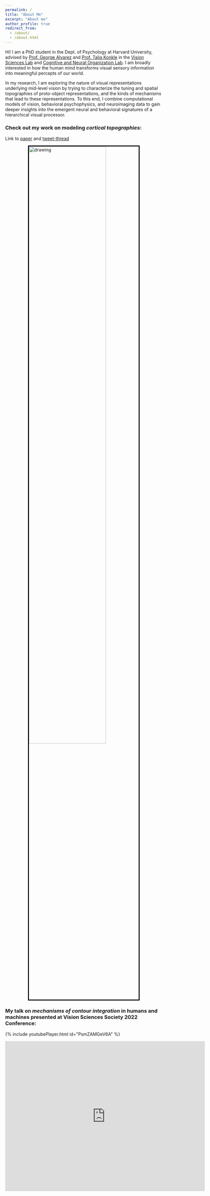```yaml
---
permalink: /
title: "About Me"
excerpt: "About me"
author_profile: true
redirect_from: 
  - /about/
  - /about.html
---
```


Hi! I am a PhD student in the Dept. of Psychology at Harvard University, advised by [Prof. George Alvarez](https://visionlab.harvard.edu/george/bio) and [Prof. Talia Konkle](https://konklab.fas.harvard.edu/#) in the [Vision Sciences Lab](https://visionlab.harvard.edu) and [Cognitive and Neural Organization Lab](https://konklab.fas.harvard.edu/#). I am broadly interested in how the human mind transforms visual sensory information into meaningful percepts of our world.

In my research, I am exploring the nature of visual representations underlying mid-level vision by trying to characterize the tuning and spatial topographies of proto-object representations, and the kinds of mechanisms that lead to these representations. To this end, I combine computational models of vision, behavioral psychophysics, and neuroimaging data to gain deeper insights into the emergent neural and behavioral signatures of a hierarchical visual processor.


### Check out my work on modeling *cortical topographies*:
Link to [paper](https://www.biorxiv.org/content/10.1101/2022.09.06.506403v2) and [tweet-thread](https://twitter.com/fenildoshi009/status/1567956934971768832?s=20&t=Dno1tBXnH3oVA13gnZeoRw)

<img src="https://feziodoshi.github.io/images/cover_cortical_topographies.png" alt="drawing" style="width:70%;height: auto;display: block;margin-left: auto;margin-right: auto; border: 3px solid black;"/>

### My talk on *mechanisms of contour integration* in humans and machines presented at Vision Sciences Society 2022 Conference:
{% include youtubePlayer.html id="PsmZAMGeV6A" %}


<iframe
    width="640"
    height="480"
    src="https://www.youtube.com/watch?v=PsmZAMGeV6A&embeds_euri=https%3A%2F%2Fwww.fenildoshi.com%2F&feature=emb_imp_woyt"
    frameborder="0"
    allow="autoplay; encrypted-media"
    allowfullscreen
>
</iframe>



